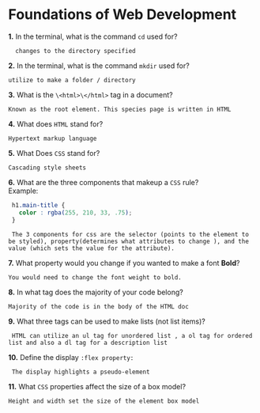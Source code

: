 # Foundations of Web Development

**1.** In the terminal, what is the command `cd` used for?
<!-- enter you answer in the space below -->
```
  changes to the directory specified
```

**2.** In the terminal, what is the command `mkdir` used for?
<!-- enter you answer in the space below -->
```
utilize to make a folder / directory

```

**3.** What is the `\<html>\</html>` tag in a document?
<!-- enter you answer in the space below -->
```
Known as the root element. This species page is written in HTML
```

**4.** What does `HTML` stand for?
<!-- enter you answer in the space below -->
```
Hypertext markup language 
```

**5.** What Does `CSS` stand for?
<!-- enter you answer in the space below -->
```
Cascading style sheets
```

**6.** What are the three components that makeup a `CSS` rule? <br> Example:
```css
 h1.main-title {
   color : rgba(255, 210, 33, .75);
 }

```
<!-- enter you answer in the space below -->
```
 The 3 components for css are the selector (points to the element to be styled), property(determines what attributes to change ), and the value (which sets the value for the attribute).
```

**7.** What property would you change if you wanted to make a font **Bold**?
<!-- enter you answer in the space below -->
```
You would need to change the font weight to bold. 
```

**8.** In what tag does the majority of your code belong?
<!-- enter you answer in the space below -->
```
Majority of the code is in the body of the HTML doc
```

**9.** What three tags can be used to make lists (not list items)?
<!-- enter you answer in the space below -->
```
 HTML can utilize an ul tag for unordered list , a ol tag for ordered list and also a dl tag for a description list
```

**10.** Define the display `:flex property:`
<!-- enter you answer in the space below -->
```
 The display highlights a pseudo-element 
```

**11.** What `CSS` properties affect the size of a box model?
<!-- enter you answer in the space below -->
```
Height and width set the size of the element box model
```